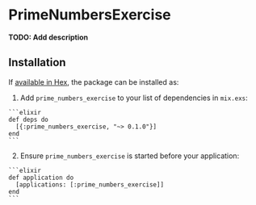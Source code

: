 # PrimeNumbersExercise

**TODO: Add description**

## Installation

If [available in Hex](https://hex.pm/docs/publish), the package can be installed as:

  1. Add `prime_numbers_exercise` to your list of dependencies in `mix.exs`:

    ```elixir
    def deps do
      [{:prime_numbers_exercise, "~> 0.1.0"}]
    end
    ```

  2. Ensure `prime_numbers_exercise` is started before your application:

    ```elixir
    def application do
      [applications: [:prime_numbers_exercise]]
    end
    ```

